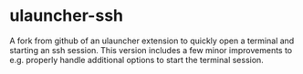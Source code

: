 # ulauncher-ssh

A fork from github of an ulauncher extension to quickly open a terminal and starting an ssh session. This version includes a few minor improvements to e.g. properly handle additional options to start the terminal session.